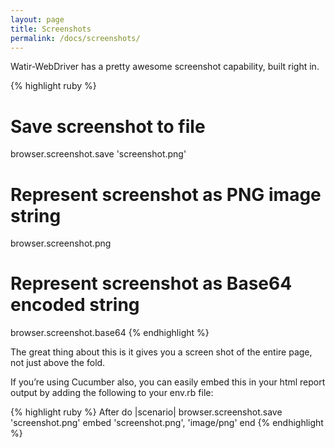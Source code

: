 ```yaml
---
layout: page
title: Screenshots
permalink: /docs/screenshots/
---
```


Watir-WebDriver has a pretty awesome screenshot capability, built right in.

{% highlight ruby %}
# Save screenshot to file
browser.screenshot.save 'screenshot.png'

# Represent screenshot as PNG image string
browser.screenshot.png

# Represent screenshot as Base64 encoded string
browser.screenshot.base64
{% endhighlight %}

The great thing about this is it gives you a screen shot of the entire page, not just above the fold.

If you’re using Cucumber also, you can easily embed this in your html report output by adding the following to your env.rb file:

{% highlight ruby %}
After do |scenario|
  browser.screenshot.save 'screenshot.png'
  embed 'screenshot.png', 'image/png'
end
{% endhighlight %}
